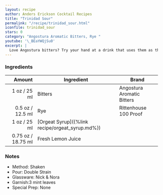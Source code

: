 ```yaml
---
layout: recipe
author: Anders Erickson Cocktail Recipes
title: "Trinidad Sour"
permalink: "/recipe/trinidad_sour.html"
iconfile: trinidad_sour
stars: 0
category: "Angostura Aromatic Bitters, Rye "
youtube: '\_BEaYWQjSu0'
excerpt: |
  Love Angostura bitters? Try your hand at a drink that uses them as the base spirit rather than embellishment.
---
```


### Ingredients

|  Amount | Ingredient                                      | Brand                      |
| ------: | ----------------------------------------------- | -------------------------- |
|    1 oz / 25 ml | Bitters                                         | Angostura Aromatic Bitters |
|  0.5 oz / 12.5 ml | Rye                                             | Rittenhouse 100 Proof      |
|    1 oz / 25 ml | [Orgeat Syrup]({%link recipe/orgeat_syrup.md%}) |
| 0.75 oz / 18.75 ml | Fresh Lemon Juice                               |

### Notes

- Method: Shaken
- Pour: Double Strain
- Glassware: Nick & Nora
- Garnish:3 mint leaves
- Special Prep: None

